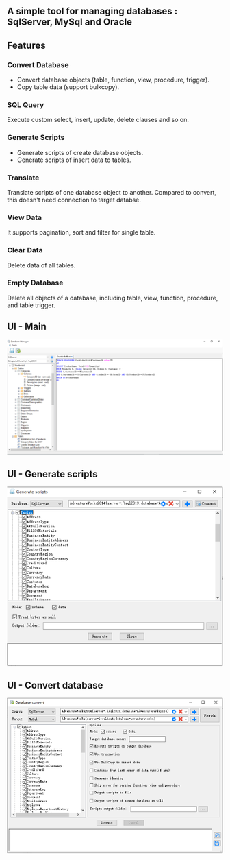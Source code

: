 ## A simple tool for managing databases : SqlServer, MySql and Oracle

## Features
### Convert Database
 * Convert database objects (table, function, view, procedure, trigger).
 * Copy table data (support bulkcopy).

### SQL Query
  Execute custom select, insert, update, delete clauses and so on.
 
### Generate Scripts
  * Generate scripts of create database objects.
  * Generate scripts of insert data to tables.
  
### Translate
   Translate scripts of one database object to another. Compared to convert, this doesn't need connection to target databse.
   
### View Data
  It supports pagination, sort and filter for single table.
  
### Clear Data
  Delete data of all tables.
  
### Empty Database
  Delete all objects of a database, including table, view, function, procedure, and table trigger.

## UI - Main
![Main](https://github.com/victor-wiki/StaticResources/blob/master/StaticResources/images/projs/DatabaseManager/Main.png?raw=true&rid=1)

## UI - Generate scripts
![Generate scripts](https://github.com/victor-wiki/StaticResources/blob/master/StaticResources/images/projs/DatabaseManager/GenerateScripts.png?raw=true&rid=1)


## UI - Convert database
![Convert database](https://github.com/victor-wiki/StaticResources/blob/master/StaticResources/images/projs/DatabaseManager/Convert.png?raw=true&rid=1)
